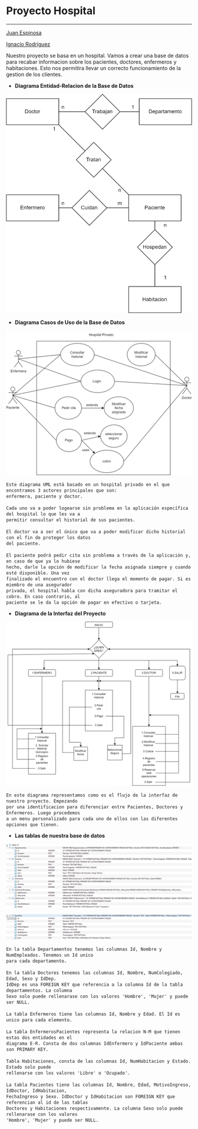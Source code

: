 # Proyecto Hospital
------

[Juan Espinosa](https://github.com/JuanEspinosa97)

[Ignacio Rodriguez](https://github.com/IgnacioRodrig)

Nuestro proyecto se basa en un hospital. Vamos a crear una base de datos para recabar informacion sobre los pacientes, 
doctores, enfermeros y habitaciones. Esto nos permitira llevar un correcto funcionamiento de la gestion de los clientes.

- **Diagrama Entidad-Relacion de la Base de Datos**

![Diagrama E-R](https://github.com/JuanEspinosa97/tis_2022_repositorio/blob/main/doc/Proyecto_Entidad_Relacion.png)

- **Diagrama Casos de Uso de la Base de Datos**

![Diagrama UML](https://github.com/JuanEspinosa97/tis_2022_repositorio/blob/main/doc/Proyecto_Diagrama_de_usos.png)

    Este diagrama UML está basado en un hospital privado en el que encontramos 3 actores principales que son:
    enfermera, paciente y doctor. 

    Cada uno va a poder logearse sin problema en la aplicación específica del hospital lo que les va a 
    permitir consultar el historial de sus pacientes. 

    El doctor va a ser el único que va a poder modificar dicho historial con el fin de proteger los datos
    del paciente. 

    El paciente podrá pedir cita sin problema a través de la aplicación y, en caso de que ya lo hubiese 
    hecho, darle la opción de modificar la fecha asignada siempre y cuando esté disponible. Una vez 
    finalizado el encuentro con el doctor llega el momento de pagar. Si es miembro de una asegurador 
    privada, el hospital habla con dicha aseguradora para tramitar el cobro. En caso contrario, al
    paciente se le da la opción de pagar en efectivo o tarjeta.


- **Diagrama de la Interfaz del Proyecto**

![Diagrama Interfaz](https://github.com/JuanEspinosa97/tis_2022_repositorio/blob/main/doc/Interfaz_Proyecto.png)

    En este diagrama representamos como es el flujo de la interfaz de nuestro proyecto. Empezando 
    por una identificacion para diferenciar entre Pacientes, Doctores y Enfermeros. Luego procedemos 
    a un menu personalizado para cada uno de ellos con las diferentes opciones que tienen.

- **Las tablas de nuestra base de datos**

![Tablas Proyecto](https://github.com/JuanEspinosa97/tis_2022_repositorio/blob/main/doc/Tablas1.png)

![](https://github.com/JuanEspinosa97/tis_2022_repositorio/blob/main/doc/Tablas2.png)

    En la tabla Departamentos tenemos las columnas Id, Nombre y NumEmpleados. Tenemos un Id unico 
    para cada departamento.

    En la tabla Doctores tenemos las columnas Id, Nombre, NumColegiado, Edad, Sexo y IdDep. 
    IdDep es una FOREIGN KEY que referencia a la columna Id de la tabla departamentos. La columna 
    Sexo solo puede rellenarase con los valores 'Hombre', 'Mujer' y puede ser NULL. 

    La tabla Enfermeros tiene las columnas Id, Nombre y Edad. El Id es unico para cada elemento.

    La tabla EnfermerosPacientes representa la relacion N-M que tienen estas dos entidades en el 
    diagrama E-R. Consta de dos columnas IdEnfermero y IdPaciente ambas son PRIMARY KEY.

    Tabla Habitaciones, consta de las columnas Id, NumHabitacion y Estado. Estado solo puede 
    rellenarse con los valores 'Libre' o 'Ocupado'. 

    La tabla Pacientes tiene las columnas Id, Nombre, Edad, MotivoIngreso, IdDoctor, IdHabitacion, 
    FechaIngreso y Sexo. IdDoctor y IdHabitacion son FOREIGN KEY que referencian al id de las tablas 
    Doctores y Habitaciones respectivamente. La columna Sexo solo puede rellenarase con los valores 
    'Hombre', 'Mujer' y puede ser NULL.

